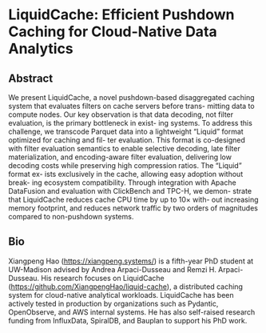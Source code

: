 # LiquidCache: Efficient Pushdown Caching for Cloud-Native Data Analytics

## Abstract

We present LiquidCache, a novel pushdown-based disaggregated
caching system that evaluates filters on cache servers before trans-
mitting data to compute nodes. Our key observation is that data
decoding, not filter evaluation, is the primary bottleneck in exist-
ing systems. To address this challenge, we transcode Parquet data
into a lightweight “Liquid” format optimized for caching and fil-
ter evaluation. This format is co-designed with filter evaluation
semantics to enable selective decoding, late filter materialization,
and encoding-aware filter evaluation, delivering low decoding costs
while preserving high compression ratios. The “Liquid” format ex-
ists exclusively in the cache, allowing easy adoption without break-
ing ecosystem compatibility. Through integration with Apache
DataFusion and evaluation with ClickBench and TPC-H, we demon-
strate that LiquidCache reduces cache CPU time by up to 10× with-
out increasing memory footprint, and reduces network traffic by
two orders of magnitudes compared to non-pushdown systems.

## Bio

Xiangpeng Hao (https://xiangpeng.systems/) is a fifth-year PhD student
at UW-Madison advised by Andrea Arpaci-Dusseau and Remzi H. Arpaci-Dusseau.
His research focuses on LiquidCache (https://github.com/XiangpengHao/liquid-cache), a
distributed caching system for cloud-native analytical workloads.
LiquidCache has been actively tested in production by organizations such as 
Pydantic, OpenObserve, and AWS internal systems.
He has also self-raised research funding from InfluxData, SpiralDB, and Bauplan to support his PhD work.

